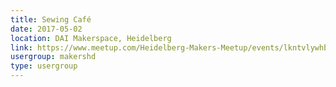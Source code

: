 ```yaml
---
title: Sewing Café
date: 2017-05-02
location: DAI Makerspace, Heidelberg
link: https://www.meetup.com/Heidelberg-Makers-Meetup/events/lkntvlywhbdb/
usergroup: makershd
type: usergroup
---
```

